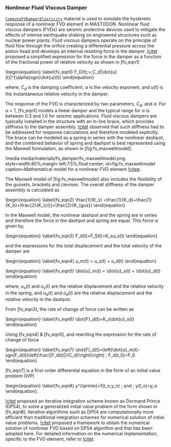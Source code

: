 ### Nonlinear Fluid Viscous Damper

[`ComputeFVDamperElasticity`](source/materials/ComputeFVDamperElasticity.md) material is used to simulate the hysteretic response of a nonlinear FVD element in MASTODON. Nonlinear fluid viscous dampers (FVDs) are seismic protective devices used to mitigate the effects of intense earthquake shaking on engineered structures such as nuclear power plants. Fluid viscous dampers operate on the principle of fluid flow through the orifice creating a differential pressure across the piston head and develops an internal resisting force in the damper. [!citet](constantinou1995) proposed a simplified expression for the force in the damper as a function of the fractional power of relative velocity as shown in [fv_eqn1]

\begin{equation}
\label{fv_eqn1}
F_D(t)\;=\;C_d|\dot{u}(t)|^{\alpha}sgn(\dot{u}(t))
\end{equation}

where,
$C_d$ is the damping coefficient,
$\alpha$ is the velocity exponent, and
$u\dot(t)$ is the instantaneous relative velocity in the damper.

The response of the FVD is characterized by two parameters, $C_d$, and $\alpha$. For $\alpha$ = 1, [fv_eqn1] models a linear damper and the typical range for $\alpha$ is between 0.3 and 1.0 for seismic applications. Fluid viscous dampers are typically installed in the structure with an in-line brace, which provides stiffness to the damper assembly. [!citet](constantinou1995) observed that such stiffness had to be addressed for response calculations and therefore modeled explicitly. The  brace can be modeled as a spring in series with the nonlinear dashpot, and the combined behavior of spring and dashpot is best represented using the Maxwell formulation, as shown in [fig:fv_maxwellmodel].

!media media/materials/fv_damper/fv_maxwellmodel.png
       style=width:85%;margin-left:7.5%;float:center;
       id=fig:fv_maxwellmodel
       caption=Mathematical model for a nonlinear FVD element [!citep](akcelyan).

The Maxwell model of [fig:fv_maxwellmodel] also includes the flexibility of the gussets, brackets and clevises. The overall stiffness of the damper assembly is calculated as  

\begin{equation}
\label{fv_eqn2}
\frac{1}{K_s} =\frac{1}{K_d}+\frac{1}{K_b}+\frac{2}{K_{cl}}+\frac{2}{K_{gus}}
\end{equation}

In the Maxwell model, the nonlinear dashpot and the spring are in series and therefore the force in the dashpot and spring are equal. This force is given by,

\begin{equation}
\label{fv_eqn3}
F_d(t)=F_S(t)=K_su_s(t)
\end{equation}

and the expressions for the total displacement and the total velocity of the damper are

\begin{equation}
\label{fv_eqn4}
u_m(t) = u_s(t) + u_d(t)
\end{equation}

\begin{equation}
\label{fv_eqn5}
\dot{u}_m(t) = \dot{u}_s(t) + \dot{u}_d(t)
\end{equation}

where,
$u_s(t)$ and $\dot{u}_s(t)$ are the relative displacement and the relative velocity in the spring, and
$u_d(t)$ and $\dot{u}_d(t)$ are the relative displacement and the relative velocity in the dashpot.

From [fv_eqn3], the rate of change of force can be written as

\begin{equation}
\label{fv_eqn6}
\dot{F}_d(t)=K_s\dot{u}_s(t)
\end{equation}

Using [fv_eqn4] & [fv_eqn5], and rewriting the expression for the rate of change of force

\begin{equation}
\label{fv_eqn7}
\dot{F}_d(t)=\left(\dot{u}_m(t)-sgn(F_d(t))\left(\frac{|F_d(t)|}{C_d}\right)\right) \; F_d(t_0)=F_0
\end{equation}

[fv_eqn7] is a first-order differential equation in the form of an initial value problem (IVP)

\begin{equation}
\label{fv_eqn8}
y^{\prime}=f(t_n,y_n) \; and \;  y(t_o)=y_o
\end{equation}.

[!citet](dormandprince) proposed an iterative integration scheme known as Dormand Prince (DP54), to solve a generalized initial value problem of the form shown in [fv_eqn8]. Iterative algorithms such as DP54 are computationally more efficient than traditional integration schemes for numerical solution of initial value problems. [!citet](akcelyan) proposed a framework to obtain the numerical solution of nonlinear FVD based on DP54 algorithm and that has been adopted here. For detailed information on the numerical implementation, specific to the FVD element, refer to [!citet](akcelyan).
